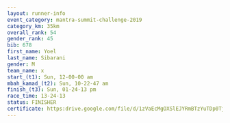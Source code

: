 ```yaml
---
layout: runner-info 
event_category: mantra-summit-challenge-2019 
category_km: 35km 
overall_rank: 54
gender_rank: 45
bib: 678
first_name: Yoel
last_name: Sibarani
gender: M
team_name: x
start_(t1): Sun, 12-00-00 am
mbah_kamad_(t2): Sun, 10-22-47 am
finish_(t3): Sun, 01-24-13 pm
race_time: 13-24-13
status: FINISHER
certificate: https:drive.google.com/file/d/1zVaEcMgOXSlEJYRmBTzYuTDp0TjdH_aX/view?usp=sharing
---
```


